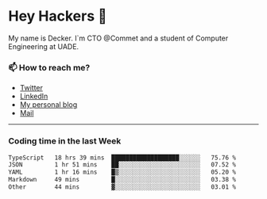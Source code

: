 # Hey Hackers 👋

My name is Decker. I`m CTO @Commet and a student of Computer Engineering at UADE.

### 📫 How to reach me?
- [Twitter](https://x.com/0xDecker) 
- [LinkedIn](https://www.linkedin.com/in/decker-urbano/) 
- [My personal blog](http://decker.sh) 
- [Mail](mailto:me@decker.sh)

---

### Coding time in the last Week

<!--START_SECTION:waka-->

```txt
TypeScript   18 hrs 39 mins  ███████████████████░░░░░░   75.76 %
JSON         1 hr 51 mins    ██░░░░░░░░░░░░░░░░░░░░░░░   07.52 %
YAML         1 hr 16 mins    █▒░░░░░░░░░░░░░░░░░░░░░░░   05.20 %
Markdown     49 mins         █░░░░░░░░░░░░░░░░░░░░░░░░   03.38 %
Other        44 mins         ▓░░░░░░░░░░░░░░░░░░░░░░░░   03.01 %
```

<!--END_SECTION:waka-->
